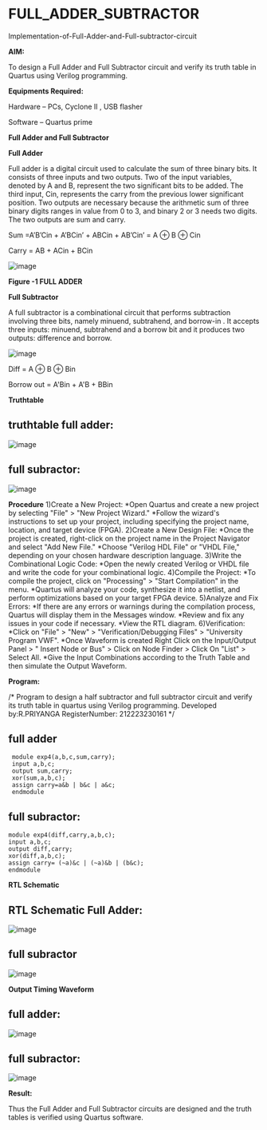 # FULL_ADDER_SUBTRACTOR

Implementation-of-Full-Adder-and-Full-subtractor-circuit

**AIM:**

To design a Full Adder and Full Subtractor circuit and verify its truth table in Quartus using Verilog programming.

**Equipments Required:**

Hardware – PCs, Cyclone II , USB flasher

Software – Quartus prime

**Full Adder and Full Subtractor**

**Full Adder**

Full adder is a digital circuit used to calculate the sum of three binary bits. It consists of three inputs and two outputs. Two of the input variables, denoted by A and B, represent the two significant bits to be added. The third input, Cin, represents the carry from the previous lower significant position. Two outputs are necessary because the arithmetic sum of three binary digits ranges in value from 0 to 3, and binary 2 or 3 needs two digits. The two outputs are sum and carry.

Sum =A’B’Cin + A’BCin’ + ABCin + AB’Cin’ = A ⊕ B ⊕ Cin 

Carry = AB + ACin + BCin

![image](https://github.com/naavaneetha/FULL_ADDER_SUBTRACTOR/assets/154305477/0f30ba51-5ffb-4198-845f-18e054f675e7)

**Figure -1 FULL ADDER**

**Full Subtractor**

A full subtractor is a combinational circuit that performs subtraction involving three bits, namely minuend, subtrahend, and borrow-in . It accepts three inputs: minuend, subtrahend and a borrow bit and it produces two outputs: difference and borrow.

![image](https://github.com/naavaneetha/FULL_ADDER_SUBTRACTOR/assets/154305477/02b24f51-ab51-4304-9ad6-7b81ffc1ead5)

Diff = A ⊕ B ⊕ Bin 

Borrow out = A'Bin + A'B + BBin

**Truthtable**
## truthtable full adder:
![image](https://github.com/Priyangarajapandiyan/FULL_ADDER_SUBTRACTOR/assets/144872535/a39d205c-13df-4e00-9017-60f07902d2c1)
## full subractor:
![image](https://github.com/Priyangarajapandiyan/FULL_ADDER_SUBTRACTOR/assets/144872535/c70d8be5-2823-43be-953f-92286c4271b7)

**Procedure**
1)Create a New Project: *Open Quartus and create a new project by selecting "File" > "New Project Wizard." *Follow the wizard's instructions to set up your project, including specifying the project name, location, and target device (FPGA). 2)Create a New Design File: *Once the project is created, right-click on the project name in the Project Navigator and select "Add New File." *Choose "Verilog HDL File" or "VHDL File," depending on your chosen hardware description language. 3)Write the Combinational Logic Code: *Open the newly created Verilog or VHDL file and write the code for your combinational logic. 4)Compile the Project: *To compile the project, click on "Processing" > "Start Compilation" in the menu. *Quartus will analyze your code, synthesize it into a netlist, and perform optimizations based on your target FPGA device. 5)Analyze and Fix Errors: *If there are any errors or warnings during the compilation process, Quartus will display them in the Messages window. *Review and fix any issues in your code if necessary. *View the RTL diagram. 6)Verification: *Click on "File" > "New" > "Verification/Debugging Files" > "University Program VWF". *Once Waveform is created Right Click on the Input/Output Panel > " Insert Node or Bus" > Click on Node Finder > Click On "List" > Select All. *Give the Input Combinations according to the Truth Table and then simulate the Output Waveform.


**Program:**

/* Program to design a half subtractor and full subtractor circuit and verify its truth table in quartus using Verilog programming. Developed by:R.PRIYANGA RegisterNumber: 212223230161
*/
## full adder
```
 module exp4(a,b,c,sum,carry);
 input a,b,c;
 output sum,carry;
 xor(sum,a,b,c);
 assign carry=a&b | b&c | a&c;
 endmodule
```
 ## full subractor:
 ```
module exp4(diff,carry,a,b,c);
 input a,b,c;
 output diff,carry;
 xor(diff,a,b,c);
 assign carry= (~a)&c | (~a)&b | (b&c);
 endmodule
```
**RTL Schematic**
## RTL Schematic Full Adder:
![image](https://github.com/Priyangarajapandiyan/FULL_ADDER_SUBTRACTOR/assets/144872535/8a59b678-9efc-4f28-9ee8-4dd095456682)
## full subractor
![image](https://github.com/Priyangarajapandiyan/FULL_ADDER_SUBTRACTOR/assets/144872535/6a7f24b8-dfb7-409f-bfa2-60ea6e5c4680)

**Output Timing Waveform**
## full adder:
![image](https://github.com/Priyangarajapandiyan/FULL_ADDER_SUBTRACTOR/assets/144872535/1f78e949-8648-4e5d-8e3c-e6a0faddb5a9)
## full subractor:
![image](https://github.com/Priyangarajapandiyan/FULL_ADDER_SUBTRACTOR/assets/144872535/653d882b-e645-4aa6-b6b4-a791e7101582)


**Result:**

Thus the Full Adder and Full Subtractor circuits are designed and the truth tables is verified using Quartus software.



